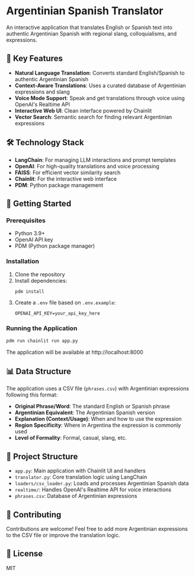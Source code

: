 # Argentinian Spanish Translator

An interactive application that translates English or Spanish text into authentic Argentinian Spanish with regional slang, colloquialisms, and expressions.

## 🌟 Key Features

- **Natural Language Translation**: Converts standard English/Spanish to authentic Argentinian Spanish
- **Context-Aware Translations**: Uses a curated database of Argentinian expressions and slang
- **Voice Mode Support**: Speak and get translations through voice using OpenAI's Realtime API
- **Interactive Web UI**: Clean interface powered by Chainlit
- **Vector Search**: Semantic search for finding relevant Argentinian expressions

## 🛠️ Technology Stack

- **LangChain**: For managing LLM interactions and prompt templates
- **OpenAI**: For high-quality translations and voice processing
- **FAISS**: For efficient vector similarity search
- **Chainlit**: For the interactive web interface
- **PDM**: Python package management

## 🚀 Getting Started

### Prerequisites

- Python 3.9+
- OpenAI API key
- PDM (Python package manager)

### Installation

1. Clone the repository
2. Install dependencies:
   ```bash
   pdm install
   ```
3. Create a `.env` file based on `.env.example`:
   ```
   OPENAI_API_KEY=your_api_key_here
   ```

### Running the Application

```bash
pdm run chainlit run app.py
```

The application will be available at http://localhost:8000

## 📊 Data Structure

The application uses a CSV file (`phrases.csv`) with Argentinian expressions following this format:

- **Original Phrase/Word**: The standard English or Spanish phrase
- **Argentinian Equivalent**: The Argentinian Spanish version
- **Explanation (Context/Usage)**: When and how to use the expression
- **Region Specificity**: Where in Argentina the expression is commonly used
- **Level of Formality**: Formal, casual, slang, etc.

## 🧩 Project Structure

- `app.py`: Main application with Chainlit UI and handlers
- `translator.py`: Core translation logic using LangChain
- `loaders/csv_loader.py`: Loads and processes Argentinian Spanish data
- `realtime/`: Handles OpenAI's Realtime API for voice interactions
- `phrases.csv`: Database of Argentinian expressions

## 🤝 Contributing

Contributions are welcome! Feel free to add more Argentinian expressions to the CSV file or improve the translation logic.

## 📝 License

MIT

